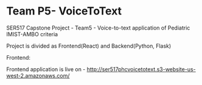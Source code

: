 # Team P5- VoiceToText
SER517 Capstone Project - Team5 - Voice-to-text application of Pediatric IMIST-AMBO criteria 

Project is divided as Frontend(React) and Backend(Python, Flask)

Frontend: 

Frontend application is live on - http://ser517phcvoicetotext.s3-website-us-west-2.amazonaws.com/


